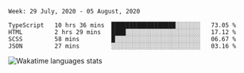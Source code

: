<!--START_SECTION:waka-->
```text
Week: 29 July, 2020 - 05 August, 2020

TypeScript   10 hrs 36 mins  ██████████████████░░░░░░░   73.05 % 
HTML         2 hrs 29 mins   ████░░░░░░░░░░░░░░░░░░░░░   17.12 % 
SCSS         58 mins         █░░░░░░░░░░░░░░░░░░░░░░░░   06.67 % 
JSON         27 mins         ░░░░░░░░░░░░░░░░░░░░░░░░░   03.16 %
```
<!--END_SECTION:waka-->

![Wakatime languages stats](https://wakatime.com/share/@nelson6e65/2aedd442-36b7-481d-b93e-2ffccc487f1f.svg)


